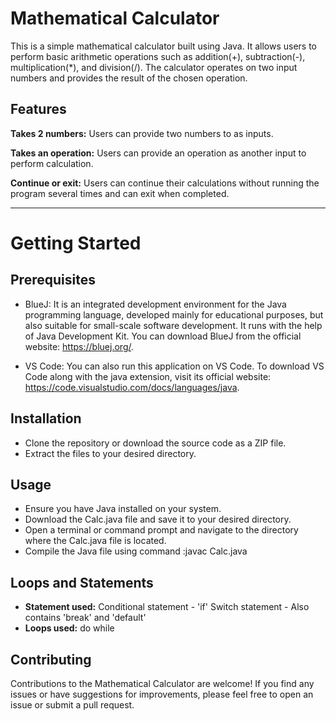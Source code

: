 # **Mathematical Calculator**

This is a simple mathematical calculator built using Java. It allows users to perform basic arithmetic operations such as addition(+), subtraction(-), multiplication(*), and division(/). The calculator operates on two input numbers and provides the result of the chosen operation.

## **Features**

**Takes 2 numbers:** Users can provide two numbers to as inputs.

**Takes an operation:** Users can provide an operation as another input to perform calculation.

**Continue or exit:** Users can continue their calculations without running the program several times and can exit when completed.
____________________________________________________________________________________________________________________________________________________________________

# **Getting Started**

## **Prerequisites**
* BlueJ: It is an integrated development environment for the Java programming language, developed mainly for educational purposes, but also suitable for small-scale software development. It runs with the help of Java Development Kit. You can download BlueJ from the official website: https://bluej.org/.

* VS Code: You can also run this application on VS Code. To download VS Code along with the java extension, visit its official website: https://code.visualstudio.com/docs/languages/java.

## **Installation**
* Clone the repository or download the source code as a ZIP file.
* Extract the files to your desired directory.

## **Usage**
* Ensure you have Java installed on your system.
* Download the Calc.java file and save it to your desired directory.
* Open a terminal or command prompt and navigate to the directory where the Calc.java file is located.
* Compile the Java file using command :javac Calc.java

## **Loops and Statements**
* **Statement used:** Conditional statement - 'if'
                      Switch statement - Also contains 'break' and 'default'
* **Loops used:** do while

## **Contributing**

Contributions to the Mathematical Calculator are welcome! If you find any issues or have suggestions for improvements, please feel free to open an issue or submit a pull request.

